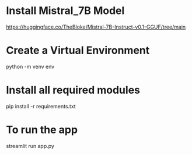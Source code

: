 # Install Mistral_7B Model
https://huggingface.co/TheBloke/Mistral-7B-Instruct-v0.1-GGUF/tree/main

# Create a Virtual Environment
python -m venv env

# Install all required modules
pip install -r requirements.txt

# To run the app
streamlit run app.py
